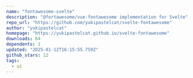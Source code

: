 ```yaml
---
name: "fontawesome-svelte"
description: "@fortawesome/vue-fontawesome implementation for Svelte"
repo_url: "https://github.com/yukipastelcat/svelte-fontawesome"
author: "yukipastelcat"
homepage: "https://yukipastelcat.github.io/svelte-fontawesome"
downloads: 64
dependents: 1
updated: "2025-01-12T16:15:55.759Z"
github_stars: 12
tags: 
  - ui
---
```

